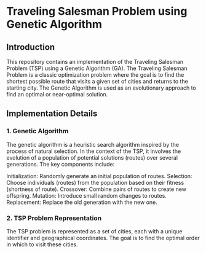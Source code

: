# Traveling Salesman Problem using Genetic Algorithm
## Introduction
This repository contains an implementation of the Traveling Salesman Problem (TSP) using a Genetic Algorithm (GA). The Traveling Salesman Problem is a classic optimization problem where the goal is to find the shortest possible route that visits a given set of cities and returns to the starting city. The Genetic Algorithm is used as an evolutionary approach to find an optimal or near-optimal solution.

## Implementation Details
### 1. Genetic Algorithm
The genetic algorithm is a heuristic search algorithm inspired by the process of natural selection. In the context of the TSP, it involves the evolution of a population of potential solutions (routes) over several generations. The key components include:

Initialization: Randomly generate an initial population of routes.
Selection: Choose individuals (routes) from the population based on their fitness (shortness of route).
Crossover: Combine pairs of routes to create new offspring.
Mutation: Introduce small random changes to routes.
Replacement: Replace the old generation with the new one.
### 2. TSP Problem Representation
The TSP problem is represented as a set of cities, each with a unique identifier and geographical coordinates. The goal is to find the optimal order in which to visit these cities.
